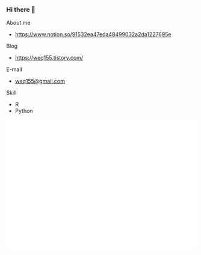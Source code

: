 ### Hi there 👋

About me
  - https://www.notion.so/91532ea47eda48499032a2da1227695e
 
Blog
  - https://weq155.tistory.com/
  
E-mail
  - weq155@gmail.com

Skill
  - R
  - Python

![Metrics](/github-metrics.svg)
